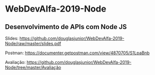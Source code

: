 # WebDevAlfa-2019-Node

## Desenvolvimento de APIs com Node JS

Slides: https://github.com/douglasjunior/WebDevAlfa-2019-Node/raw/master/slides.pdf

Postman: https://documenter.getpostman.com/view/4870705/S1LpaBnb

Avaliação: https://github.com/douglasjunior/WebDevAlfa-2019-Node/tree/master/Avaliação
